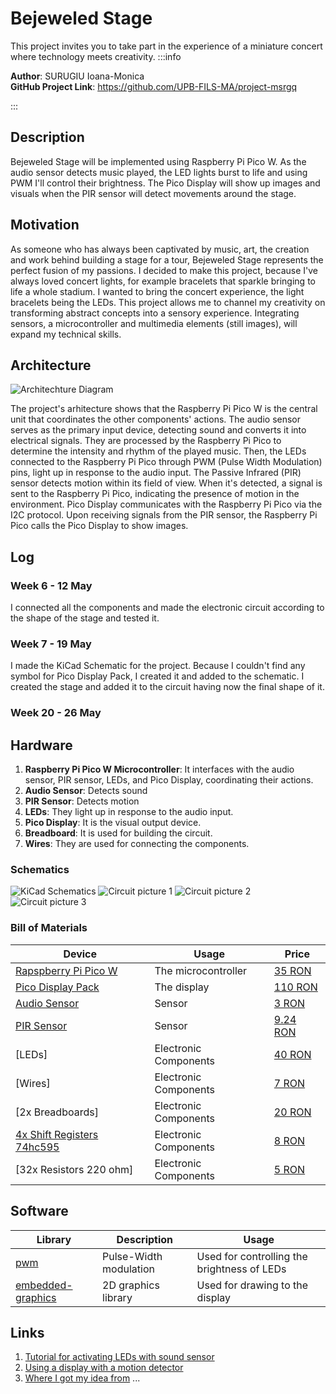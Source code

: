 # Bejeweled Stage
This project invites you to take part in the experience of a miniature concert where technology meets creativity.
:::info 

**Author**: SURUGIU Ioana-Monica \
**GitHub Project Link**: https://github.com/UPB-FILS-MA/project-msrgq

:::

## Description

Bejeweled Stage will be implemented using Raspberry Pi Pico W. As the audio sensor detects music played, the LED lights burst to life and using PWM I'll control their brightness. The Pico Display will show up images and visuals when the PIR sensor will detect movements around the stage. 

## Motivation

As someone who has always been captivated by music, art, the creation and work behind building a stage for a tour, Bejeweled Stage represents the perfect fusion of my passions. I decided to make this project, because I've always loved concert lights, for example bracelets that sparkle bringing to life a whole stadium. I wanted to bring the concert experience, the light bracelets being the LEDs. This project allows me to channel my creativity on transforming abstract concepts into a sensory experience. Integrating sensors, a microcontroller and multimedia elements (still images), will expand my technical skills. 


## Architecture 

![Architechture Diagram](arhitecture_schematic.jpg)

The project's arhitecture shows that the Raspberry Pi Pico W is the central unit that coordinates the other components' actions. The audio sensor serves as the primary input device, detecting sound and converts it into electrical signals. They are processed by the Raspberry Pi Pico to determine the intensity and rhythm of the played music. Then, the LEDs connected to the Raspberry Pi Pico through PWM (Pulse Width Modulation) pins, light up in response to the audio input. The Passive Infrared (PIR) sensor detects motion within its field of view. When it's detected, a signal is sent to the Raspberry Pi Pico, indicating the presence of motion in the environment. Pico Display communicates with the Raspberry Pi Pico via the I2C protocol. Upon receiving signals from the PIR sensor, the Raspberry Pi Pico calls the Pico Display to show images.

## Log

<!-- write every week your progress here -->

### Week 6 - 12 May
I connected all the components and made the electronic circuit according to the shape of the stage and tested it. 

### Week 7 - 19 May
I made the KiCad Schematic for the project. Because I couldn't find any symbol for Pico Display Pack, I created it and added to the schematic.
I created the stage and added it to the circuit having now the final shape of it.

### Week 20 - 26 May

## Hardware

1. **Raspberry Pi Pico W Microcontroller**: It interfaces with the audio sensor, PIR sensor, LEDs, and Pico Display, coordinating their actions.
2. **Audio Sensor**: Detects sound
3. **PIR Sensor**: Detects motion
4. **LEDs**: They light up in response to the audio input.
5. **Pico Display**: It is the visual output device. 
6. **Breadboard**: It is used for building the circuit.
7. **Wires**: They are used for connecting the components.

### Schematics

![KiCad Schematics](kicad.jpg)
![Circuit picture 1](circuit.jpg)
![Circuit picture 2](circuit1.jpg)
![Circuit picture 3](circuit2.jpg)

### Bill of Materials

<!-- Fill out this table with all the hardware components that you might need.

The format is 
```
| [Device](link://to/device) | This is used ... | [price](link://to/store) |

```

-->

| Device | Usage | Price |
|--------|--------|-------|
| [Rapspberry Pi Pico W](https://www.raspberrypi.com/documentation/microcontrollers/raspberry-pi-pico.html) | The microcontroller | [35 RON](https://www.optimusdigital.ro/en/raspberry-pi-boards/12394-raspberry-pi-pico-w.html) |
| [Pico Display Pack](https://shop.pimoroni.com/products/pico-display-pack?variant=32368664215635)| The display | [110 RON](https://www.optimusdigital.ro/en/others/12150-pico-display-pack.html) |
| [Audio Sensor](https://components101.com/modules/lm393-sound-detection-sensor-module) | Sensor | [3 RON](https://www.optimusdigital.ro/ro/senzori/12982-modul-senzor-de-sunet-cu-microfon.html?search_query=senzor+de+sunet&results=33) |
| [PIR Sensor](https://cdn-learn.adafruit.com/downloads/pdf/pir-passive-infrared-proximity-motion-sensor.pdf) | Sensor | [9.24 RON](https://www.optimusdigital.ro/ro/senzori-senzori-pir/1498-senzor-pir-in-miniatura-hc-sr505.html?search_query=senzor+pir&results=41) |
| [LEDs] | Electronic Components | [40 RON](hhttps://www.optimusdigital.ro/ro/kituri/11970-set-led-uri-asortate-plusivo-500-buc-led-uri-100-buc-rezistoare-i-pcb-bonus.html?search_query=led&results=818) |
| [Wires] | Electronic Components | [7 RON](https://www.optimusdigital.ro/ro/fire-fire-mufate/884-set-fire-tata-tata-40p-10-cm.html?search_query=fire&results=437) |
| [2x Breadboards] | Electronic Components | [20 RON](https://www.optimusdigital.ro/ro/prototipare-breadboard-uri/8-breadboard-830-points.html?search_query=breadboard&results=145) |
| [4x Shift Registers 74hc595](https://www.alldatasheet.com/datasheet-pdf/pdf/12198/ONSEMI/74HC595.html) | Electronic Components | [8 RON ](https://www.optimusdigital.ro/en/others/2448-registru-de-deplasare-74hc595-dip-16.html) |
| [32x Resistors 220 ohm] | Electronic Components | [5 RON ](https://www.optimusdigital.ro/ro/kituri/11970-set-led-uri-asortate-plusivo-500-buc-led-uri-100-buc-rezistoare-i-pcb-bonus.html?search_query=led&results=818) |




## Software

| Library | Description | Usage |
|---------|-------------|-------|
| [pwm](https://docs.embassy.dev/embassy-nrf/git/nrf52840/pwm/index.html) | Pulse-Width modulation | Used for controlling the brightness of LEDs |
| [embedded-graphics](https://github.com/embedded-graphics/embedded-graphics) | 2D graphics library | Used for drawing to the display |

## Links

<!-- Add a few links that inspired you and that you think you will use for your project -->

1. [Tutorial for activating LEDs with sound sensor](https://hackaday.io/project/192479-raspberry-pi-sound-activated-led)
2. [Using a display with a motion detector](https://www.youtube.com/watch?v=dQY6hNA53oM)
3. [Where I got my idea from](https://wired.me/technology/the-tech-behind-taylor-swift-concert-wristbands/)
...
